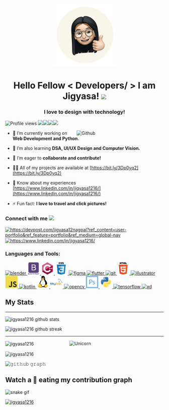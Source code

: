 <p align="center">
    <img width="200" src="https://github.com/Kathryn-Jie/Kathryn-Jie/blob/main/kathryn.png">
</p>


<h1 align="center"> Hello Fellow < Developers/ > I am Jigyasa! <img src = "https://raw.githubusercontent.com/MartinHeinz/MartinHeinz/master/wave.gif" width = 30px> </h1>



<h3 align="center">I love to design with technology!</h3>

![Profile views](https://visitor-badge.glitch.me/badge?page_id=jigyasa1216.jigyasa1216) <img src="https://emoji.slack-edge.com/T0172CCPGUW/party-blob/d7253707fa13e9ee.gif" width="30"/><img src="https://emoji.slack-edge.com/T0172CCPGUW/party-blob/d7253707fa13e9ee.gif" width="30"/><img src="https://emoji.slack-edge.com/T0172CCPGUW/party-blob/d7253707fa13e9ee.gif" width="30"/><img src="https://emoji.slack-edge.com/T0172CCPGUW/party-blob/d7253707fa13e9ee.gif" width="30"/></h2>

   
    
<img width="55%" align="right" alt="Github" src="https://raw.githubusercontent.com/onimur/.github/master/.resources/git-header.svg" />
    
- 🔭 I’m currently working on **Web Development and Python.**

- 🌱 I’m also learning **DSA, UI/UX Design and Computer Vision.**

- 🤝 I’m eager to **collaborate and contribute!**

- 👨‍💻 All of my projects are available at [https://bit.ly/3Dp0yq2](https://bit.ly/3Dp0yq2)

- 📄 Know about my experiences [https://www.linkedin.com/in/jigyasa1216/](https://www.linkedin.com/in/jigyasa1216/)

- ⚡ Fun fact: **I love to travel and click pictures!**

<h3 align="left">Connect with me <img src='https://raw.githubusercontent.com/ShahriarShafin/ShahriarShafin/main/Assets/handshake.gif' width="100px"> </h3>
<p align="left">
<a href="https://dev.to/jigyasa1216" target="blank"><img align="center" src="https://cdn.jsdelivr.net/npm/simple-icons@3.0.1/icons/dev-dot-to.svg" alt="https://devpost.com/jigyasa12nagpal?ref_content=user-portfolio&ref_feature=portfolio&ref_medium=global-nav" height="30" width="40" /></a>
<a href="https://linkedin.com/in/https://www.linkedin.com/in/jigyasa1216/" target="blank"><img align="center" src="https://raw.githubusercontent.com/rahuldkjain/github-profile-readme-generator/master/src/images/icons/Social/linked-in-alt.svg" alt="https://www.linkedin.com/in/jigyasa1216/" height="30" width="40" /></a>
</p>

<h3 align="left">Languages and Tools:</h3>
<p align="left"> <a href="https://www.blender.org/" target="_blank"> <img src="https://download.blender.org/branding/community/blender_community_badge_white.svg" alt="blender" width="40" height="40"/> </a> <a href="https://getbootstrap.com" target="_blank"> <img src="https://raw.githubusercontent.com/devicons/devicon/master/icons/bootstrap/bootstrap-plain-wordmark.svg" alt="bootstrap" width="40" height="40"/> </a> <a href="https://www.w3schools.com/cpp/" target="_blank"> <img src="https://raw.githubusercontent.com/devicons/devicon/master/icons/cplusplus/cplusplus-original.svg" alt="cplusplus" width="40" height="40"/> </a> <a href="https://www.w3schools.com/css/" target="_blank"> <img src="https://raw.githubusercontent.com/devicons/devicon/master/icons/css3/css3-original-wordmark.svg" alt="css3" width="40" height="40"/> </a> <a href="https://www.figma.com/" target="_blank"> <img src="https://www.vectorlogo.zone/logos/figma/figma-icon.svg" alt="figma" width="40" height="40"/> </a> <a href="https://flutter.dev" target="_blank"> <img src="https://www.vectorlogo.zone/logos/flutterio/flutterio-icon.svg" alt="flutter" width="40" height="40"/> </a> <a href="https://git-scm.com/" target="_blank"> <img src="https://www.vectorlogo.zone/logos/git-scm/git-scm-icon.svg" alt="git" width="40" height="40"/> </a> <a href="https://www.w3.org/html/" target="_blank"> <img src="https://raw.githubusercontent.com/devicons/devicon/master/icons/html5/html5-original-wordmark.svg" alt="html5" width="40" height="40"/> </a> <a href="https://www.adobe.com/in/products/illustrator.html" target="_blank"> <img src="https://www.vectorlogo.zone/logos/adobe_illustrator/adobe_illustrator-icon.svg" alt="illustrator" width="40" height="40"/> </a> <a href="https://developer.mozilla.org/en-US/docs/Web/JavaScript" target="_blank"> <img src="https://raw.githubusercontent.com/devicons/devicon/master/icons/javascript/javascript-original.svg" alt="javascript" width="40" height="40"/> </a> <a href="https://kotlinlang.org" target="_blank"> <img src="https://www.vectorlogo.zone/logos/kotlinlang/kotlinlang-icon.svg" alt="kotlin" width="40" height="40"/> </a> <a href="https://www.linux.org/" target="_blank"> <img src="https://raw.githubusercontent.com/devicons/devicon/master/icons/linux/linux-original.svg" alt="linux" width="40" height="40"/> </a> <a href="https://www.mysql.com/" target="_blank"> <img src="https://raw.githubusercontent.com/devicons/devicon/master/icons/mysql/mysql-original-wordmark.svg" alt="mysql" width="40" height="40"/> </a> <a href="https://opencv.org/" target="_blank"> <img src="https://www.vectorlogo.zone/logos/opencv/opencv-icon.svg" alt="opencv" width="40" height="40"/> </a> <a href="https://www.photoshop.com/en" target="_blank"> <img src="https://raw.githubusercontent.com/devicons/devicon/master/icons/photoshop/photoshop-line.svg" alt="photoshop" width="40" height="40"/> </a> <a href="https://www.python.org" target="_blank"> <img src="https://raw.githubusercontent.com/devicons/devicon/master/icons/python/python-original.svg" alt="python" width="40" height="40"/> </a> <a href="https://www.tensorflow.org" target="_blank"> <img src="https://www.vectorlogo.zone/logos/tensorflow/tensorflow-icon.svg" alt="tensorflow" width="40" height="40"/> </a> <a href="https://www.adobe.com/products/xd.html" target="_blank"> <img src="https://cdn.worldvectorlogo.com/logos/adobe-xd.svg" alt="xd" width="40" height="40"/> </a> </p>

## My Stats     
    
-------------------
  
![jigyasa1216 github stats](https://github-readme-stats.vercel.app/api?username=jigyasa1216&show_icons=true&theme=radical&count_private=true&include_all_commits=true)

![jigyasa1216 github streak](https://github-readme-streak-stats.herokuapp.com/?user=jigyasa1216&theme=radical&include_all_commits=true&count_private=true)

 <div>

-----    
    
<img align="right" width=300px alt="Unicorn" src="https://c.tenor.com/GN73MKBawZYAAAAi/busy-cute.gif" />         
    
<p><img align="center" src="https://github-readme-stats.vercel.app/api/top-langs?username=jigyasa1216&show_icons=true&locale=en&layout=compact" alt="jigyasa1216" /></p>
 
    
<p><img align="center" src="https://github-readme-streak-stats.herokuapp.com/?user=jigyasa1216&" alt="jigyasa1216" /></p>
   
![𝚐𝚒𝚝𝚑𝚞𝚋 𝚐𝚛𝚊𝚙𝚑](https://activity-graph.herokuapp.com/graph?username=jigyasa1216&theme=react-dark&hide_border=true&area=true)
## Watch a 🐍 eating my contribution graph
   
![snake gif](https://github.com/jigyasa1216/jigyasa1216/blob/output/github-contribution-grid-snake.gif)


<p align="left"> <a href="https://github.com/ryo-ma/github-profile-trophy"><img src="https://github-profile-trophy.vercel.app/?username=jigyasa1216" alt="jigyasa1216" /></a> </p>
